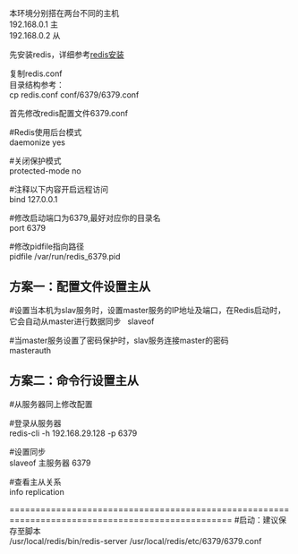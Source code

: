 本环境分别搭在两台不同的主机  
192.168.0.1 主  
192.168.0.2 从  

先安装redis，详细参考<a href="https://github.com/zhong1/note/blob/master/mysql%26redis/redis%E5%AE%89%E8%A3%85.md">redis安装</a>  

复制redis.conf  
目录结构参考：  
cp redis.conf conf/6379/6379.conf  

首先修改redis配置文件6379.conf  

#Redis使用后台模式  
daemonize yes  

#关闭保护模式  
protected-mode no  

#注释以下内容开启远程访问  
bind 127.0.0.1  

#修改启动端口为6379,最好对应你的目录名  
port 6379  

#修改pidfile指向路径  
pidfile /var/run/redis_6379.pid  

## 方案一：配置文件设置主从
#设置当本机为slav服务时，设置master服务的IP地址及端口，在Redis启动时，它会自动从master进行数据同步  
slaveof <masterip> <masterport>  
    
#当master服务设置了密码保护时，slav服务连接master的密码  
masterauth <master-password>  

## 方案二：命令行设置主从
#从服务器同上修改配置  

#登录从服务器  
redis-cli -h 192.168.29.128 -p 6379  

#设置同步  
slaveof 主服务器 6379  

#查看主从关系   
info replication  

=================================================================================================
#启动：建议保存至脚本  
/usr/local/redis/bin/redis-server /usr/local/redis/etc/6379/6379.conf  
